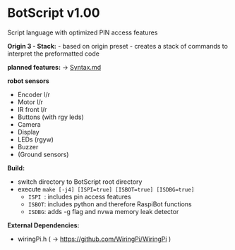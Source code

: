 
# BotScript v1.00
Script language with optimized PIN access features

**Origin 3 - Stack:**
    - based on origin preset
    - creates a stack of commands to interpret the preformatted code

**planned features:**
    -> [Syntax.md](https://github.com/alex-Symbroson/BotScript/blob/stack/BotScript/Syntax.md)

**robot sensors**
- Encoder l/r
- Motor l/r
- IR front l/r
- Buttons (with rgy leds)
- Camera
- Display
- LEDs (rgyw)
- Buzzer
- (Ground sensors)

**Build:**
- switch directory to BotScript root directory
- execute ```make [-j4] [ISPI=true] [ISBOT=true] [ISDBG=true]```
    - ```ISPI ```: includes pin access features
    - ```ISBOT```: includes python and therefore RaspiBot functions
    - ```ISDBG```: adds -g flag and nvwa memory leak detector

**External Dependencies:**
- wiringPi.h ( -> https://github.com/WiringPi/WiringPi )
